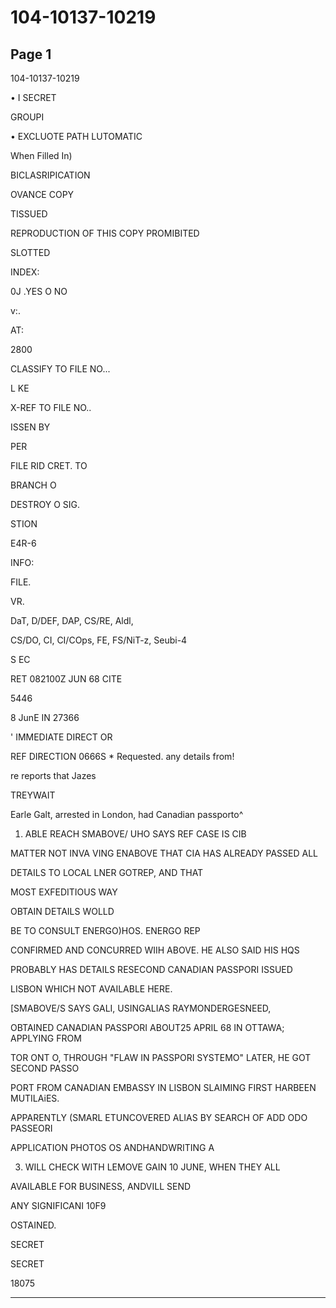 # 104-10137-10219

## Page 1

104-10137-10219

• I SECRET

GROUPI

• EXCLUOTE PATH LUTOMATIC

When Filled In)

BICLASRIPICATION

OVANCE COPY

TISSUED

REPRODUCTION OF THIS COPY PROMIBITED

SLOTTED

INDEX:

0J .YES O NO

v:.

AT:

2800

CLASSIFY TO FILE NO...

L KE

X-REF TO FILE NO..

ISSEN BY

PER

FILE RID CRET. TO

BRANCH O

DESTROY O SIG.

STION

E4R-6

INFO:

FILE.

VR.

DaT, D/DEF, DAP, CS/RE, Aldl,

CS/DO, CI, CI/COps, FE, FS/NiT-z, Seubi-4

S EC

RET 082100Z JUN 68 CITE

5446

8 JunE IN 27366

' IMMEDIATE DIRECT OR

REF DIRECTION 0666S * Requested. any details from!

re reports that Jazes

TREYWAIT

Earle Galt, arrested in London, had Canadian passporto^

1. ABLE REACH SMABOVE/ UHO SAYS REF CASE IS CIB

MATTER NOT INVA VING ENABOVE THAT CIA HAS ALREADY PASSED ALL

DETAILS TO LOCAL LNER GOTREP, AND THAT

MOST EXFEDITIOUS WAY

OBTAIN DETAILS WOLLD

BE TO CONSULT ENERGO)HOS. ENERGO REP

CONFIRMED AND CONCURRED WIIH ABOVE. HE ALSO SAID HIS HQS

PROBABLY HAS DETAILS RESECOND CANADIAN PASSPORI ISSUED

LISBON WHICH NOT AVAILABLE HERE.

[SMABOVE/S SAYS GALI, USINGALIAS RAYMONDERGESNEED,

OBTAINED CANADIAN PASSPORI ABOUT25 APRIL 68 IN OTTAWA; APPLYING FROM

TOR ONT O, THROUGH "FLAW IN PASSPORI SYSTEMO" LATER, HE GOT SECOND PASSO

PORT FROM CANADIAN EMBASSY IN LISBON SLAIMING FIRST HARBEEN MUTILAiES.

APPARENTLY (SMARL ETUNCOVERED ALIAS BY SEARCH OF ADD ODO PASSEORI

APPLICATION PHOTOS OS ANDHANDWRITING A

3. WILL CHECK WITH LEMOVE GAIN 10 JUNE, WHEN THEY ALL

AVAILABLE FOR BUSINESS, ANDVILL SEND

ANY SIGNIFICANI 10F9

OSTAINED.

SECRET

SECRET

18075

---

